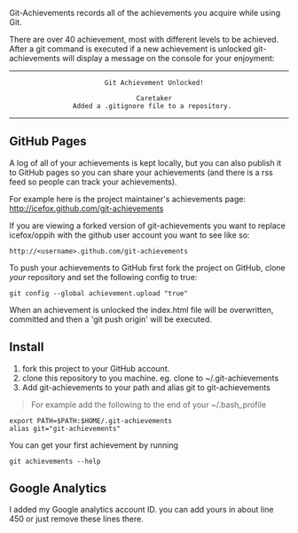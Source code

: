 Git-Achievements records all of the achievements you acquire while using Git.

There are over 40 achievement, most with different levels to be achieved.
After a git command is executed if a new achievement is unlocked
git-achievements will display a message on the console for your enjoyment:

********************************************************************************
                            Git Achievement Unlocked!                            

                                    Caretaker                                    
                    Added a .gitignore file to a repository.                    
********************************************************************************


GitHub Pages
------------

A log of all of your achievements is kept locally, but you can also publish
it to GitHub pages so you can share your achievements (and there is a rss
feed so people can track your achievements).

For example here is the project maintainer's achievements page: http://icefox.github.com/git-achievements

If you are viewing a forked version of git-achievements you want to replace icefox/oppih
with the github user account you want to see like so:

    http://<username>.github.com/git-achievements

To push your achievements to GitHub first fork the project on GitHub,
clone *your* repository and set the following config to true:

    git config --global achievement.upload "true"

When an achievement is unlocked the index.html file will be overwritten,
committed and then a 'git push origin' will be executed.


Install
-------
1. fork this project to your GitHub account.
2. clone this repository to you machine. eg. clone to ~/.git-achievements
3. Add git-achievements to your path and alias git to git-achievements

>For example add the following to the end of your ~/.bash_profile

    export PATH=$PATH:$HOME/.git-achievements
    alias git="git-achievements"

You can get your first achievement by running

    git achievements --help


**Google Analytics**
-------
I added my Google analytics account ID. you can add yours in about line 450 or just remove these lines there.
